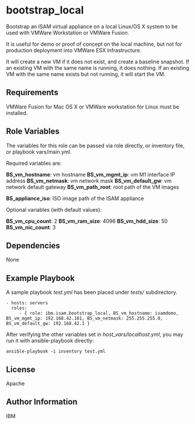
bootstrap_local
=========

Bootstrap an ISAM virtual appliance on a local Linux/OS X system to be used with VMWare Workstation or VMWare Fusion.

It is useful for demo or proof of concept on the local machine, but not for production deployment into VMWare ESX infrastructure.

It will create a new VM if it does not exist, and create a baseline snapshot. If an existing VM with the same name is running, it does nothing. If an existing VM with the same name exists but not running, it will start the VM.



Requirements
------------

VMWare Fusion for Mac OS X or VMWare workstation for Linux must be installed.


Role Variables
--------------

The variables for this role can be passed via role directly, or inventory file, or playbook vars/main.yml.

Required variables are:

**BS_vm_hostname**: vm hostname
**BS_vm_mgmt_ip**: vm M1 interface IP address
**BS_vm_netmask**: vm network mask
**BS_vm_default_gw**: vm network default gateway
**BS_vm_path_root**: root path of the VM images

**BS_appliance_iso**: ISO image path of the ISAM appliance

Optional variables (with default values):

**BS_vm_cpu_count**: 2
**BS_vm_ram_size**: 4096
**BS_vm_hdd_size**: 50
**BS_vm_nic_count**: 3


Dependencies
------------

None


Example Playbook
----------------

A sample playbook *test.yml* has been placed under *tests/* subdirectory.

    - hosts: servers
      roles:
         - { role: ibm.isam.bootstrap_local, BS_vm_hostname: isamdemo, BS_vm_mgmt_ip: 192.168.42.101, BS_vm_netmask: 255.255.255.0, BS_vm_default_gw: 192.168.42.1 }

After verifying the other variables set in *host_vars/localhost.yml*,  you may run it with ansible-playbook directly:

```
ansible-playbook -i inventory test.yml
```

License
-------

Apache


Author Information
------------------

IBM
